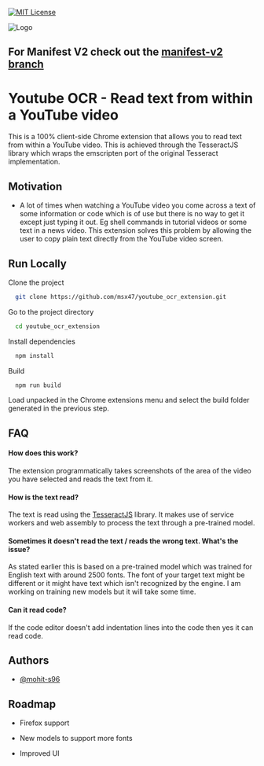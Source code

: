 [![MIT License](https://img.shields.io/github/license/mohit-s96/youtube_ocr_extension)](https://github.com/tterb/atomic-design-ui/blob/master/LICENSEs)

![Logo](/assets/favicon.png)

## For Manifest V2 check out the [manifest-v2 branch](https://github.com/mohit-s96/youtube_ocr_extension/tree/manifest-v2)

# Youtube OCR - Read text from within a YouTube video

This is a 100% client-side Chrome extension that allows you to read text from within a YouTube video.
This is achieved through the TesseractJS library which wraps the emscripten port of the original Tesseract implementation.

## Motivation

- A lot of times when watching a YouTube video you come across a text of some information or code which is of use but there is no way to get it except just typing it out. Eg shell commands in tutorial videos or some text in a news video. This extension solves this problem by allowing the user to copy plain text directly from the YouTube video screen.

## Run Locally

Clone the project

```bash
  git clone https://github.com/msx47/youtube_ocr_extension.git
```

Go to the project directory

```bash
  cd youtube_ocr_extension
```

Install dependencies

```bash
  npm install
```

Build

```bash
  npm run build
```

Load unpacked in the Chrome extensions menu and select the build folder generated in the previous step.

## FAQ

#### How does this work?

The extension programmatically takes screenshots of the area of the video you have selected and reads the text from it.

#### How is the text read?

The text is read using the [TesseractJS](https://github.com/naptha/tesseract.js/) library. It makes use of service workers and web assembly to process the text through a pre-trained model.

#### Sometimes it doesn't read the text / reads the wrong text. What's the issue?

As stated earlier this is based on a pre-trained model which was trained for English text with around 2500 fonts. The font of your target text might be different or it might have text which isn't recognized by the engine. I am working on training new models but it will take some time.

#### Can it read code?

If the code editor doesn't add indentation lines into the code then yes it can read code.

## Authors

- [@mohit-s96](https://www.github.com/mohit-s96)

## Roadmap

- Firefox support

- New models to support more fonts

- Improved UI
